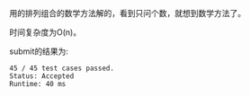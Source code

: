 用的排列组合的数学方法解的，看到只问个数，就想到数学方法了。

时间复杂度为O(n)。

submit的结果为:
```
45 / 45 test cases passed.
Status: Accepted
Runtime: 40 ms
```
